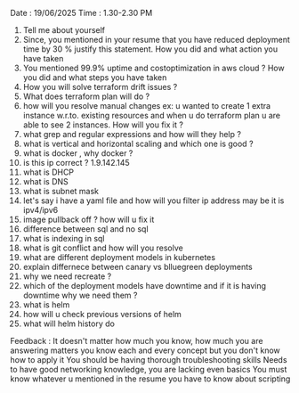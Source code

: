 Date : 19/06/2025  Time : 1.30-2.30 PM

1. Tell me about yourself
2. Since, you mentioned in your resume that you have reduced deployment time by 30 % justify this statement. How you did and what action you have taken
3. You mentioned 99.9% uptime and costoptimization in aws cloud ? How you did and what steps you have taken
4. How you will solve terraform drift issues ?
5. What does terraform plan will do ?
6. how will you resolve manual changes  ex: u wanted to create 1 extra instance w.r.to. existing resources and when u do terraform plan u are able to see 2 instances. How will you fix it ?
7. what grep and regular expressions and how will they help ?
8. what is vertical and horizontal scaling and which one is good ?
9. what is docker , why docker ?
10. is this ip correct ? 1.9.142.145
11. what is DHCP
12. what is DNS
13. what is subnet mask
14. let's say i have a yaml file and how will you filter ip address may be it is ipv4/ipv6
15. image pullback off ? how will u fix it
16. difference between sql and no sql
17. what is indexing in sql
18. what is git conflict and how will you resolve
19. what are different deployment models in kubernetes
20. explain differnece between canary vs blluegreen deployments
21. why we need recreate ?
22. which of the deployment models have downtime and if it is having downtime why we need them ?
23. what is helm
24. how will u check previous versions of helm
25. what will helm history do
    



Feedback : It doesn't matter how much you know, how much you are answering matters
           you know each and every concept but you don't know how to apply it
           You should be having thorough troubleshooting skills
           Needs to have good networking knowledge, you are lacking even basics
           You must know whatever u mentioned in the resume
           you have to know about scripting
           
